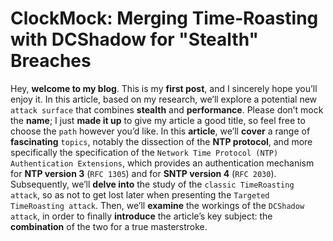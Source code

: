 # ClockMock: Merging Time‑Roasting with DCShadow for "Stealth" Breaches

Hey, **welcome to my blog**. This is my **first post**, and I sincerely hope you’ll enjoy it. In this article, based on my research, we’ll explore a potential new `attack surface` that combines **stealth** and **performance**. Please don’t mock the **name**; I just **made it up** to give my article a good title, so feel free to choose the `path` however you’d like. In this **article**, we’ll **cover** a range of **fascinating** `topics`, notably the dissection of the **NTP protocol**, and more specifically the specification of the `Network Time Protocol (NTP) Authentication Extensions`, which provides an authentication mechanism for **NTP version 3** (`RFC 1305`) and for **SNTP version 4** (`RFC 2030`). Subsequently, we’ll **delve into** the study of the `classic TimeRoasting attack`, so as not to get lost later when presenting the `Targeted TimeRoasting attack`. Then, we’ll **examine** the workings of the `DCShadow attack`, in order to finally **introduce** the article’s key subject: the **combination** of the two for a true masterstroke.
